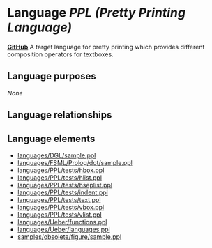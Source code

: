 # Language _PPL (Pretty Printing Language)_
**[GitHub](https://github.com/softlang/yas/blob/master/PPL)**
A target language for pretty printing which provides different composition operators for textboxes.

## Language purposes
_None_

## Language relationships

## Language elements
* [languages/DGL/sample.ppl](../../languages/DGL/sample.ppl)
* [languages/FSML/Prolog/dot/sample.ppl](../../languages/FSML/Prolog/dot/sample.ppl)
* [languages/PPL/tests/hbox.ppl](../../languages/PPL/tests/hbox.ppl)
* [languages/PPL/tests/hlist.ppl](../../languages/PPL/tests/hlist.ppl)
* [languages/PPL/tests/hseplist.ppl](../../languages/PPL/tests/hseplist.ppl)
* [languages/PPL/tests/indent.ppl](../../languages/PPL/tests/indent.ppl)
* [languages/PPL/tests/text.ppl](../../languages/PPL/tests/text.ppl)
* [languages/PPL/tests/vbox.ppl](../../languages/PPL/tests/vbox.ppl)
* [languages/PPL/tests/vlist.ppl](../../languages/PPL/tests/vlist.ppl)
* [languages/Ueber/functions.ppl](../../languages/Ueber/functions.ppl)
* [languages/Ueber/languages.ppl](../../languages/Ueber/languages.ppl)
* [samples/obsolete/figure/sample.ppl](../../samples/obsolete/figure/sample.ppl)
